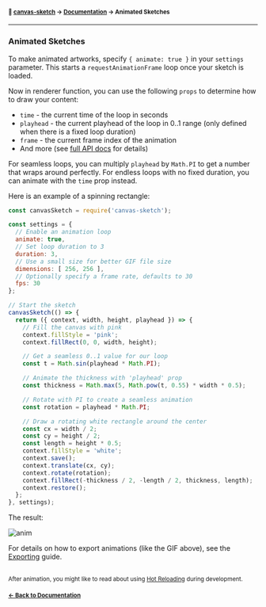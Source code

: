 #### <sup>:closed_book: [canvas-sketch](../README.md) → [Documentation](./README.md) → Animated Sketches</sup>

---

### Animated Sketches

To make animated artworks, specify `{ animate: true }` in your `settings` parameter. This starts a `requestAnimationFrame` loop once your sketch is loaded.

Now in renderer function, you can use the following `props` to determine how to draw your content:

- `time` - the current time of the loop in seconds
- `playhead` - the current playhead of the loop in 0..1 range (only defined when there is a fixed loop duration)
- `frame` - the current frame index of the animation
- And more (see [full API docs](./api.md) for details)

For seamless loops, you can multiply `playhead` by `Math.PI` to get a number that wraps around perfectly. For endless loops with no fixed duration, you can animate with the `time` prop instead.

Here is an example of a spinning rectangle:

```js
const canvasSketch = require('canvas-sketch');

const settings = {
  // Enable an animation loop
  animate: true,
  // Set loop duration to 3
  duration: 3,
  // Use a small size for better GIF file size
  dimensions: [ 256, 256 ],
  // Optionally specify a frame rate, defaults to 30
  fps: 30
};

// Start the sketch
canvasSketch(() => {
  return ({ context, width, height, playhead }) => {
    // Fill the canvas with pink
    context.fillStyle = 'pink';
    context.fillRect(0, 0, width, height);

    // Get a seamless 0..1 value for our loop
    const t = Math.sin(playhead * Math.PI);

    // Animate the thickness with 'playhead' prop
    const thickness = Math.max(5, Math.pow(t, 0.55) * width * 0.5);

    // Rotate with PI to create a seamless animation
    const rotation = playhead * Math.PI;

    // Draw a rotating white rectangle around the center
    const cx = width / 2;
    const cy = height / 2;
    const length = height * 0.5;
    context.fillStyle = 'white';
    context.save();
    context.translate(cx, cy);
    context.rotate(rotation);
    context.fillRect(-thickness / 2, -length / 2, thickness, length);
    context.restore();
  };
}, settings);
```

The result:

![anim](assets/images/loop-1.gif)

For details on how to export animations (like the GIF above), see the [Exporting](./exporting-artwork.md) guide.

##

<sub>After animation, you might like to read about using [Hot Reloading](./hot-reloading.md) during development.</sub>

#### <sup>[← Back to Documentation](./README.md)